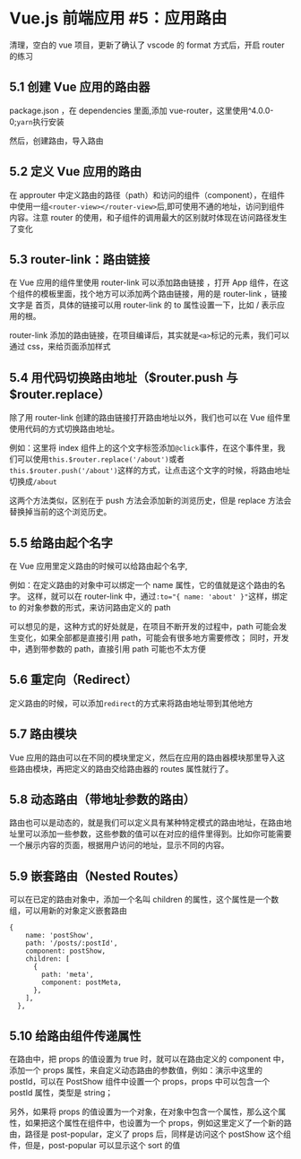 # Vue.js 前端应用 #5：应用路由

清理，空白的 vue 项目，更新了确认了 vscode 的 format 方式后，开启 router 的练习

## 5.1 创建 Vue 应用的路由器

package.json ，在 dependencies 里面,添加 vue-router，这里使用^4.0.0-0;`yarn`执行安装

然后，创建路由，导入路由

## 5.2 定义 Vue 应用的路由

在 approuter 中定义路由的路径（path）和访问的组件（component），在组件中使用一组`<router-view></router-view>`后,即可使用不通的地址，访问到组件内容。注意 router 的使用，和子组件的调用最大的区别就时体现在访问路径发生了变化

## 5.3 router-link：路由链接

在 Vue 应用的组件里使用 router-link 可以添加路由链接 ，打开 App 组件，在这个组件的模板里面，找个地方可以添加两个路由链接，用的是 router-link ，链接文字是 首页，具体的链接可以用 router-link 的 to 属性设置一下，比如 / 表示应用的根。

router-link 添加的路由链接，在项目编译后，其实就是`<a>`标记的元素，我们可以通过 css，来给页面添加样式

## 5.4 用代码切换路由地址（$router.push 与 $router.replace）

除了用 router-link 创建的路由链接打开路由地址以外，我们也可以在 Vue 组件里使用代码的方式切换路由地址。

例如：这里将 index 组件上的这个文字标签添加`@click`事件，在这个事件里，我们可以使用`this.$router.replace('/about')`或者`this.$router.push('/about')`这样的方式，让点击这个文字的时候，将路由地址切换成`/about`

这两个方法类似，区别在于 push 方法会添加新的浏览历史，但是 replace 方法会替换掉当前的这个浏览历史。

## 5.5 给路由起个名字

在 Vue 应用里定义路由的时候可以给路由起个名字,

例如：在定义路由的对象中可以绑定一个 name 属性，它的值就是这个路由的名字。
这样，就可以在 router-link 中，通过`:to="{ name: 'about' }"`这样，绑定 to 的对象参数的形式，来访问路由定义的 path

可以想见的是，这种方式的好处就是，在项目不断开发的过程中，path 可能会发生变化，如果全部都是直接引用 path，可能会有很多地方需要修改；
同时，开发中，遇到带参数的 path，直接引用 path 可能也不太方便

## 5.6 重定向（Redirect）

定义路由的时候，可以添加`redirect`的方式来将路由地址带到其他地方

## 5.7 路由模块

Vue 应用的路由可以在不同的模块里定义，然后在应用的路由器模块那里导入这些路由模块，再把定义的路由交给路由器的 routes 属性就行了。

## 5.8 动态路由（带地址参数的路由）

路由也可以是动态的，就是我们可以定义具有某种特定模式的路由地址，在路由地址里可以添加一些参数，这些参数的值可以在对应的组件里得到。比如你可能需要一个展示内容的页面，根据用户访问的地址，显示不同的内容。

## 5.9 嵌套路由（Nested Routes）

可以在已定的路由对象中，添加一个名叫 children 的属性，这个属性是一个数组，可以用新的对象定义嵌套路由

```
{
    name: 'postShow',
    path: '/posts/:postId',
    component: postShow,
    children: [
      {
        path: 'meta',
        component: postMeta,
      },
    ],
  },
```

## 5.10 给路由组件传递属性

在路由中，把 props 的值设置为 true 时，就可以在路由定义的 component 中，添加一个 props 属性，来自定义动态路由的参数值，例如：演示中这里的 postId，可以在 PostShow 组件中设置一个 props，props 中可以包含一个 postId 属性，类型是 string；

另外，如果将 props 的值设置为一个对象，在对象中包含一个属性，那么这个属性，如果把这个属性在组件中，也设置为一个 props，例如这里定义了一个新的路由，路径是 post-popular，定义了 props 后，同样是访问这个 postShow 这个组件，但是，post-popular 可以显示这个 sort 的值
